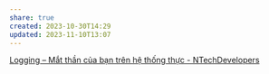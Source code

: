 ```yaml
---
share: true
created: 2023-10-30T14:29
updated: 2023-11-10T13:07
---
```


[Logging – Mắt thần của bạn trên hệ thống thực - NTechDevelopers](https://blog.ntechdevelopers.com/logging-mat-than-cua-ban-tren-he-thong-thuc/ "Logging – Mắt thần của bạn trên hệ thống thực - NTechDevelopers")